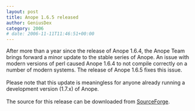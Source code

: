 ```yaml
---
layout: post
title: Anope 1.6.5 released
author: GeniusDex
category: 2006
# date: 2006-11-11T11:46:51+00:00
---
```


<!--
BEGIN SUMMARY
Over a year after the release of Anope 1.6.4, the Anope Team releases a minor update to the stable series of Anope.
END SUMMARY
-->

After more than a year since the release of Anope 1.6.4, the Anope Team brings forward a minor update to the stable series of Anope. An issue with modern versions of perl caused Anope 1.6.4 to not compile correctly on a number of modern systems. The release of Anope 1.6.5 fixes this issue.<br />
<br />
Please note that this update is meaningless for anyone already running a development version (1.7.x) of Anope.<br />
<br />
The source for this release can be downloaded from <a href="https://sourceforge.net/project/showfiles.php?group_id=94081&package_id=99987&release_id=462815">SourceForge</a>.
